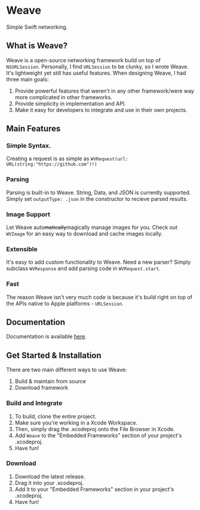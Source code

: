 # Weave
Simple Swift networking.
## What is Weave?
Weave is a open-source networking framework build on top of `NSURLSession`. Personally, I find `URLSession` to be clunky, so I wrote Weave. It's lightweight yet still has useful features. When designing Weave, I had three main goals:
1. Provide powerful features that weren't in any other framework/were way more complicated in other frameworks.
2. Provide simplicity in implementation and API.
3. Make it easy for developers to integrate and use in their own projects.
## Main Features
### Simple Syntax.
Creating a request is as simple as `WVRequest(url: URL(string:"https://github.com")!)`
### Parsing
Parsing is built-in to Weave. String, Data, and JSON is currently supported. Simply set `outputType: .json` in the constructor to recieve parsed results.
### Image Support
Let Weave auto~~matically~~magically manage images for you. Check out `WVImage` for an easy way to download and cache images locally.
### Extensible
It's easy to add custom functionality to Weave. Need a new parser? Simply subclass `WVResponse` and add parsing code in `WVRequest.start`.
### Fast
The reason Weave isn't very much code is because it's build right on top of the APIs native to Apple platforms - `URLSession`.
## Documentation
Documentation is available [here](https://hobbsome.github.io/weave/).
## Get Started & Installation
There are two main different ways to use Weave:
1. Build & maintain from source
2. Download framework
### Build and Integrate
1. To build, clone the entire project. 
2. Make sure you're working in a Xcode Workspace. 
3. Then, simply drag the .xcodeproj onto the File Browser in Xcode. 
4. Add `Weave` to the "Embedded Frameworks" section of your project's .xcodeproj.
5. Have fun!
### Download
1. Download the latest release.
2. Drag it into your .xcodeproj.
3. Add it to your "Embedded Frameworks" section in your project's .xcodeproj.
4. Have fun!
